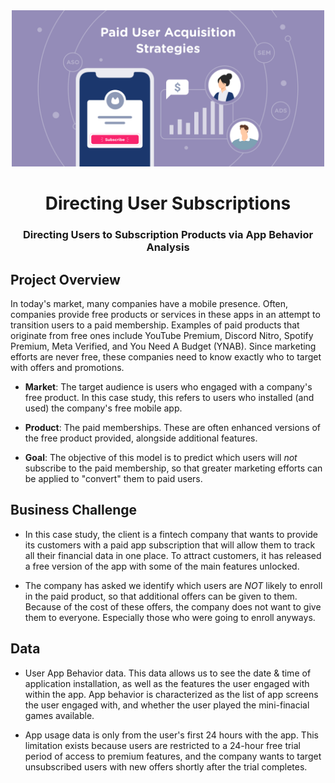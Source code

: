 <div align="center">

  <img src="../images/paid-user-acquisition.png" width="500" alt="Directing"/>

# Directing User Subscriptions

### Directing Users to Subscription Products via App Behavior Analysis

</div>

## Project Overview

In today's market, many companies have a mobile presence. Often, companies provide free products or services in these apps in an attempt to transition users to a paid membership. Examples of paid products that originate from free ones include YouTube Premium, Discord Nitro, Spotify Premium, Meta Verified, and You Need A Budget (YNAB). Since marketing efforts are never free, these companies need to know exactly who to target with offers and promotions.

- **Market**: The target audience is users who engaged with a company's free product. In this case study, this refers to users who installed (and used) the company's free mobile app.

- **Product**: The paid memberships. These are often enhanced versions of the free product provided, alongside additional features.

- **Goal**: The objective of this model is to predict which users will _not_ subscribe to the paid membership, so that greater marketing efforts can be applied to "convert" them to paid users.

## Business Challenge

- In this case study, the client is a fintech company that wants to provide its customers with a paid app subscription that will allow them to track all their financial data in one place. To attract customers, it has released a free version of the app with some of the main features unlocked.

- The company has asked we identify which users are _NOT_ likely to enroll in the paid product, so that additional offers can be given to them. Because of the cost of these offers, the company does not want to give them to everyone. Especially those who were going to enroll anyways.

## Data

- User App Behavior data. This data allows us to see the date & time of application installation, as well as the features the user engaged with within the app. App behavior is characterized as the list of app screens the user engaged with, and whether the user played the mini-finacial games available.

- App usage data is only from the user's first 24 hours with the app. This limitation exists because users are restricted to a 24-hour free trial period of access to premium features, and the company wants to target unsubscribed users with new offers shortly after the trial completes.
